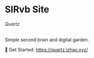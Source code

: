 # SlRvb Site
###### Quartz
Simple second brain and digital garden.

🔗 Get Started: https://quartz.jzhao.xyz/
